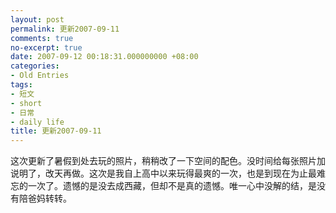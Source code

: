 ```yaml
---
layout: post
permalink: 更新2007-09-11
comments: true
no-excerpt: true
date: 2007-09-12 00:18:31.000000000 +08:00
categories:
- Old Entries
tags:
- 短文
- short
- 日常
- daily life
title: 更新2007-09-11
---
```

这次更新了暑假到处去玩的照片，稍稍改了一下空间的配色。没时间给每张照片加说明了，改天再做。这次是我自上高中以来玩得最爽的一次，也是到现在为止最难忘的一次了。遗憾的是没去成西藏，但却不是真的遗憾。唯一心中没解的结，是没有陪爸妈转转。 
